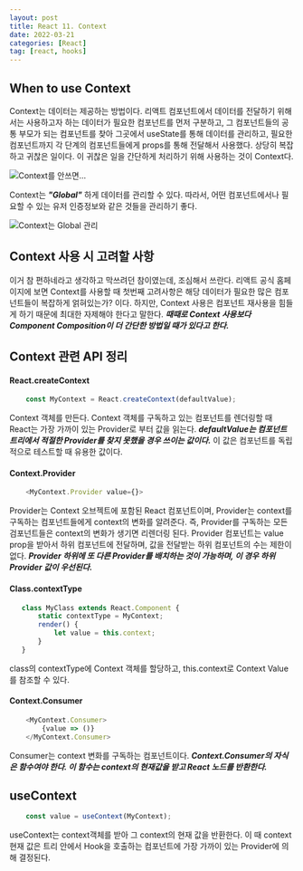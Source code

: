 ```yaml
---
layout: post
title: React 11. Context
date: 2022-03-21
categories: [React]
tag: [react, hooks]
---
```


## When to use Context 

Context는 데이터는 제공하는 방법이다. 리액트 컴포넌트에서 데이터를 전달하기 위해서는 사용하고자 하는 데이터가 필요한 컴포넌트를 먼저 구분하고, 그 컴포넌트들의 공통 부모가 되는 컴포넌트를 찾아 그곳에서 useState를 통해 데이터를 관리하고, 필요한 컴포넌트까지 각 단계의 컴포넌트들에게 props를 통해 전달해서 사용했다. 상당히 복잡하고 귀찮은 일이다. 이 귀찮은 일을 간단하게 처리하기 위해 사용하는 것이 Context다. 

![Context를 안쓰면...](../../assets/img/props%20%EC%A0%84%EB%8B%AC%EB%B0%A9%EC%8B%9D.PNG)

Context는 ***"Global"*** 하게 데이터를 관리할 수 있다. 따라서, 어떤 컴포넌트에서나 필요할 수 있는 유저 인증정보와 같은 것들을 관리하기 좋다. 

![Context는 Global 관리](../../assets/img/context%20%EB%B0%A9%EC%8B%9D.PNG)

## Context 사용 시 고려할 사항

이거 참 편하네라고 생각하고 막쓰려던 참이였는데, 조심해서 쓰란다. 리액트 공식 홈페이지에 보면 Context를 사용할 때 첫번째 고려사항은 
해당 데이터가 필요한 많은 컴포넌트들이 복잡하게 얽혀있는가? 이다. 하지만, Context 사용은 컴포넌트 재사용을 힘들게 하기 때문에 최대한 자제해야 한다고 말한다. ***때때로 Context 사용보다 Component Composition이 더 간단한 방법일 때가 있다고 한다.***

## Context 관련 API 정리

#### React.createContext

```javascript
    const MyContext = React.createContext(defaultValue);
```

Context 객체를 만든다. Context 객체를 구독하고 있는 컴포넌트를 렌더링할 때 React는 가장 가까이 있는 Provider로 부터 값을 읽는다. ***defaultValue는 컴포넌트 트리에서 적절한 Provider를 찾지 못했을 경우 쓰이는 값이다.*** 이 값은 컴포넌트를 독립적으로 테스트할 때 유용한 값이다. 

#### Context.Provider

```javascript
    <MyContext.Provider value={}>
```

Provider는 Context 오브젝트에 포함된 React 컴포넌트이며, Provider는 context를 구독하는 컴포넌트들에게 context의 변화를 알려준다. 즉, Provider를 구독하는 모든 검포넌트들은 context의 변화가 생기면 리렌더링 된다. 
Provider 컴포넌트는 value prop을 받아서 하위 컴포넌트에 전달하며, 값을 전달받는 하위 컴포넌트의 수는 제한이 없다. ***Provider 하위에 또 다른 Provider를 배치하는 것이 가능하며, 이 경우 하위 Provider 값이 우선된다.***

#### Class.contextType

```javascript
   class MyClass extends React.Component {
       static contextType = MyContext;
       render() {
           let value = this.context;
       }
   } 
```

class의 contextType에 Context 객체를 할당하고, this.context로 Context Value를 참조할 수 있다.

#### Context.Consumer

```javascript
    <MyContext.Consumer>
        {value => ()}
    </MyContext.Consumer>
```

Consumer는 context 변화를 구독하는 컴포넌트이다. ***Context.Consumer의 자식은 함수여야 한다. 이 함수는 context의 현재값을 받고 React 노드를 반환한다.***

## useContext

```javascript
    const value = useContext(MyContext);
```

useContext는 context객체를 받아 그 context의 현재 값을 반환한다. 이 때 context 현재 값은 트리 안에서 Hook을 호출하는 컴포넌트에 가장 가까이 있는 Provider에 의해 결정된다.